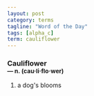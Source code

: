 ```yaml
---
layout: post
category: terms
tagline: "Word of the Day"
tags: [alpha_c]
term: cauliflower
---
```


<h3>Cauliflower<br/> <small>&mdash; n. (cau<span>&middot;</span>li<span>&middot;</span>flo<span>&middot;</span>wer)</small></h3>
<p><ol>
<li>a dog's blooms</li>
</ol></p>
